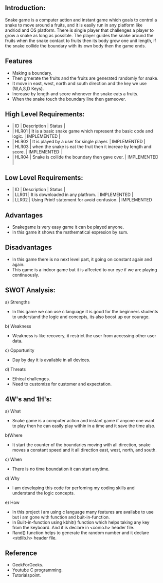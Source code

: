 ## Introduction:

Snake game is a computer action and instant game which goals to control a snake to move around a fruits, and it is easily run in any platform like andriod and OS platform. There is single player that challenges a player to grow a snake as long as possible. The player guides the snake around the fruits when the snake contact to fruits then its body grow one unit length, if the snake collide the boundary with its own body then the game ends. 

## Features

 - Making a boundary.
 - Then grnerate the fruits and the fruits are generated randomly for snake.
 - It move in east, west, north and south direction and the key we use (W,A,S,D Keys).
 - Increase by length and score whenever the snake eats a fruits.
 - When the snake touch the boundary line then gameover.
 
## High Level Requirements:

- |  ID  |  Description  |   Status  |
- |  HLR01  |  It ia a basic snake game which represent the basic code and logic. |  IMPLEMENTED  |
- |  HLR02  |  It is played by a user for single player.  |  IMPLEMENTED  |
- |  HLR03  |  when the snake is eat the fruit then it increae by length and score.   |  IMPLEMENTED |  
- |  HLR04  |  Snake is collide the boundary then gave over. |  IMPLEMENTED  |

## Low Level Requirements:

- |  ID  |  Description  |  Status  |
- |  LLR01  |  It is downloaded in any platfrom.  |  IMPLEMENTED  |
- |  LLR02  |  Using Printf statement for avoid confusion.  |  IMPLEMENTED  

## Advantages

- Snakegame is very easy game it can be played anyone.
- In this game it shows the mathematical expresion by sum.

## Disadvantages

- In this game there is no next level part, it going on constant again and again.
- This game is a indoor game but it is affected to our eye if we are playing continuously.

## SWOT Analysis:

a) Strengths
- In this game we can use c language it is good for the beginners students to understand the logic and concepts, its also boost up our courage.

b) Weakness
- Weakness is like recovery, it restrict the user from accessing other user data.

c) Opportunity
- Day by day it is available in all devices.

d) Threats
- Ethical challenges.
- Need to customize for customer and expectation.

## 4W's and 1H's:

a) What
- Snake game is a computer action and instant game if anyone one want to play then he can easily play within in a time and it save the time also.

b)Where
- It start the counter of the boundaries moving with all direction, snake moves a constant speed and it all direction east, west, north, and south.

c) When
- There is no time boundation it can start anytime.

d) Why
- I am developing this code for perfoming my coding skills and understand the logic concepts.

e) How
- In this project i am using c language many features are availabe to use but  i am gone with function and buit-in-function. 
- In Built-in-function using kbhit() function which helps taking any key from the keyboard. And it is declare in <conio.h> header file.
- Rand() function helps to generate the random number   and it declare <stdlib.h> header file.

## Reference

- GeekForGeeks.
- Youtube C programming.
- Tutorialspoint.

##
